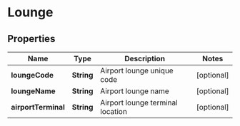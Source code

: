 
# Lounge

## Properties
Name | Type | Description | Notes
------------ | ------------- | ------------- | -------------
**loungeCode** | **String** | Airport lounge unique code |  [optional]
**loungeName** | **String** | Airport lounge name |  [optional]
**airportTerminal** | **String** | Airport lounge terminal location |  [optional]



